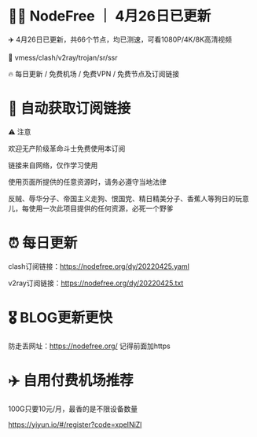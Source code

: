 # 🏴‍☠️ NodeFree ｜ 4月26日已更新

✈️ 4月26日已更新，共66个节点，均已测速，可看1080P/4K/8K高清视频

🎏 vmess/clash/v2ray/trojan/sr/ssr 

🔥 每日更新 / 免费机场 / 免费VPN / 免费节点及订阅链接

# 🚀 自动获取订阅链接

⚠️ 注意

欢迎无产阶级革命斗士免费使用本订阅

链接来自网络，仅作学习使用

使用页面所提供的任意资源时，请务必遵守当地法律

反贼、辱华分子、帝国主义走狗、恨国党、精日精美分子、香蕉人等狗日的玩意儿，每使用一次此项目提供的任何资源，必死一个野爹

# ⏰ 每日更新



clash订阅链接：https://nodefree.org/dy/20220425.yaml

v2ray订阅链接：https://nodefree.org/dy/20220425.txt

# 🎖️ BLOG更新更快

防走丢网址：https://nodefree.org/ 记得前面加https

# ✈️ 自用付费机场推荐
100G只要10元/月，最香的是不限设备数量

https://yiyun.io/#/register?code=xpeINiZl
